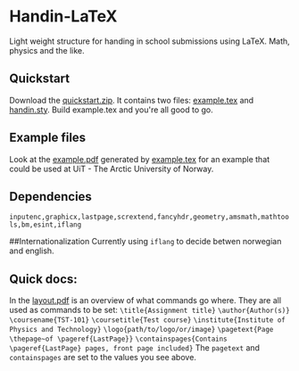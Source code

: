 # Handin-LaTeX
Light weight structure for handing in school submissions using LaTeX. Math, physics and the like.

## Quickstart
Download the [quickstart.zip](https://github.com/Strauman/Handin-LaTeX/blob/master/quickstart.zip?raw=true). It contains two files: [example.tex](https://raw.githubusercontent.com/Strauman/Handin-LaTeX/master/example.tex) and [handin.sty](https://raw.githubusercontent.com/Strauman/Handin-LaTeX/master/handin.sty). Build example.tex and you're all good to go.

## Example files
Look at the [example.pdf](https://raw.githubusercontent.com/Strauman/Handin-LaTeX/master/example.pdf) generated by [example.tex](https://raw.githubusercontent.com/Strauman/Handin-LaTeX/master/example.tex) for an example that could be used at UiT - The Arctic University of Norway.

## Dependencies
`inputenc,graphicx,lastpage,scrextend,fancyhdr,geometry,amsmath,mathtools,bm,esint,iflang`

##Internationalization
Currently using `iflang` to decide betwen norwegian and english.

## Quick docs:
In the [layout.pdf](https://raw.githubusercontent.com/Strauman/Handin-LaTeX/master/layout.pdf) is an overview of what commands go where. They are all used as commands to be set:
`\title{Assignment title}`
`\author{Author(s)}`
`\coursename{TST-101}`
`\coursetitle{Test course}`
`\institute{Institute of Physics and Technology}`
`\logo{path/to/logo/or/image}`
`\pagetext{Page \thepage~of \pageref{LastPage}}`
`\containspages{Contains \pageref{LastPage} pages, front page included}`
The `pagetext` and `containspages` are set to the values you see above.
